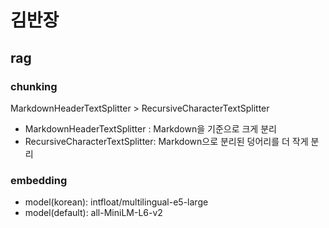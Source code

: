# 김반장

## rag

### chunking

MarkdownHeaderTextSplitter > RecursiveCharacterTextSplitter

- MarkdownHeaderTextSplitter : Markdown을 기준으로 크게 분리
- RecursiveCharacterTextSplitter: Markdown으로 분리된 덩어리를 더 작게 분리

### embedding

- model(korean): intfloat/multilingual-e5-large
- model(default): all-MiniLM-L6-v2
